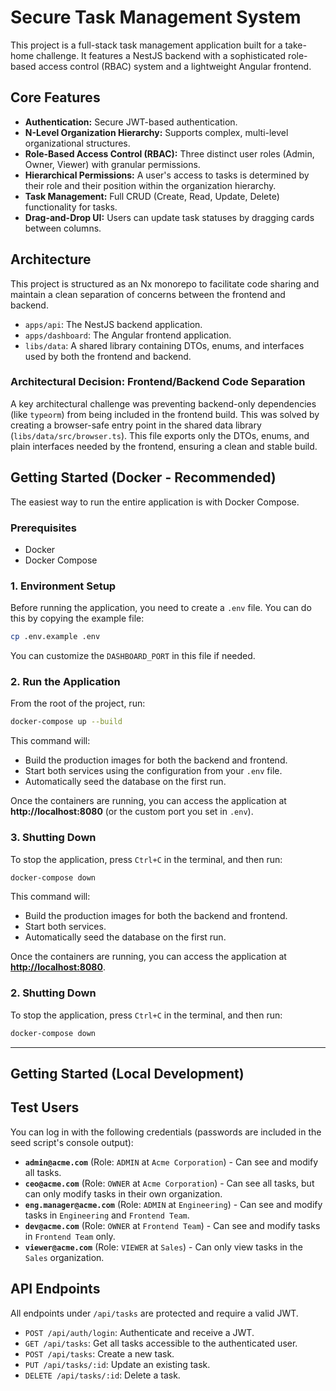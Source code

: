 # Secure Task Management System

This project is a full-stack task management application built for a take-home challenge. It features a NestJS backend with a sophisticated role-based access control (RBAC) system and a lightweight Angular frontend.

## Core Features

- **Authentication:** Secure JWT-based authentication.
- **N-Level Organization Hierarchy:** Supports complex, multi-level organizational structures.
- **Role-Based Access Control (RBAC):** Three distinct user roles (Admin, Owner, Viewer) with granular permissions.
- **Hierarchical Permissions:** A user's access to tasks is determined by their role and their position within the organization hierarchy.
- **Task Management:** Full CRUD (Create, Read, Update, Delete) functionality for tasks.
- **Drag-and-Drop UI:** Users can update task statuses by dragging cards between columns.

## Architecture

This project is structured as an Nx monorepo to facilitate code sharing and maintain a clean separation of concerns between the frontend and backend.

- `apps/api`: The NestJS backend application.
- `apps/dashboard`: The Angular frontend application.
- `libs/data`: A shared library containing DTOs, enums, and interfaces used by both the frontend and backend.

### Architectural Decision: Frontend/Backend Code Separation

A key architectural challenge was preventing backend-only dependencies (like `typeorm`) from being included in the frontend build. This was solved by creating a browser-safe entry point in the shared data library (`libs/data/src/browser.ts`). This file exports only the DTOs, enums, and plain interfaces needed by the frontend, ensuring a clean and stable build.

## Getting Started (Docker - Recommended)

The easiest way to run the entire application is with Docker Compose.

### Prerequisites

- Docker
- Docker Compose

### 1. Environment Setup

Before running the application, you need to create a `.env` file. You can do this by copying the example file:

```bash
cp .env.example .env
```

You can customize the `DASHBOARD_PORT` in this file if needed.

### 2. Run the Application

From the root of the project, run:

```bash
docker-compose up --build
```

This command will:

- Build the production images for both the backend and frontend.
- Start both services using the configuration from your `.env` file.
- Automatically seed the database on the first run.

Once the containers are running, you can access the application at **http://localhost:8080** (or the custom port you set in `.env`).

### 3. Shutting Down

To stop the application, press `Ctrl+C` in the terminal, and then run:

```bash
docker-compose down
```

This command will:

- Build the production images for both the backend and frontend.
- Start both services.
- Automatically seed the database on the first run.

Once the containers are running, you can access the application at **[http://localhost:8080](http://localhost:8080)**.

### 2. Shutting Down

To stop the application, press `Ctrl+C` in the terminal, and then run:

```bash
docker-compose down
```

---

## Getting Started (Local Development)

## Test Users

You can log in with the following credentials (passwords are included in the seed script's console output):

- **`admin@acme.com`** (Role: `ADMIN` at `Acme Corporation`) - Can see and modify all tasks.
- **`ceo@acme.com`** (Role: `OWNER` at `Acme Corporation`) - Can see all tasks, but can only modify tasks in their own organization.
- **`eng.manager@acme.com`** (Role: `ADMIN` at `Engineering`) - Can see and modify tasks in `Engineering` and `Frontend Team`.
- **`dev@acme.com`** (Role: `OWNER` at `Frontend Team`) - Can see and modify tasks in `Frontend Team` only.
- **`viewer@acme.com`** (Role: `VIEWER` at `Sales`) - Can only view tasks in the `Sales` organization.

## API Endpoints

All endpoints under `/api/tasks` are protected and require a valid JWT.

- `POST /api/auth/login`: Authenticate and receive a JWT.
- `GET /api/tasks`: Get all tasks accessible to the authenticated user.
- `POST /api/tasks`: Create a new task.
- `PUT /api/tasks/:id`: Update an existing task.
- `DELETE /api/tasks/:id`: Delete a task.
